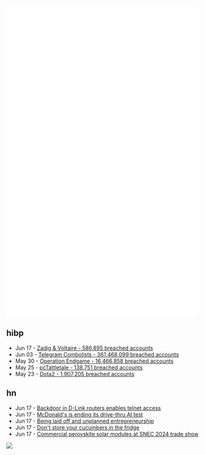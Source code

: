 ![Metrics](https://raw.githubusercontent.com/phixion/phixion/master/metrics.svg)

## hibp

<!--
for https://github.com/phixion/phixion/blob/main/.github/workflows/feeds.yml
-->
<!--START_SECTION:haveibeenpwnd-->
- Jun 17 - [Zadig & Voltaire - 586,895 breached accounts](https://haveibeenpwned.com/PwnedWebsites#ZadigVoltaire)
- Jun 03 - [Telegram Combolists - 361,468,099 breached accounts](https://haveibeenpwned.com/PwnedWebsites#Combolists%20Posted%20to%20Telegram)
- May 30 - [Operation Endgame - 16,466,858 breached accounts](https://haveibeenpwned.com/PwnedWebsites#OperationEndgame)
- May 25 - [pcTattletale - 138,751 breached accounts](https://haveibeenpwned.com/PwnedWebsites#pcTattletale)
- May 23 - [Dota2 - 1,907,205 breached accounts](https://haveibeenpwned.com/PwnedWebsites#Dota2)
<!--END_SECTION:haveibeenpwnd-->

## hn

<!--
for https://github.com/phixion/phixion/blob/main/.github/workflows/feeds.yml
-->
<!--START_SECTION:hn-->
- Jun 17 - [Backdoor in D-Link routers enables telnet access](https://supportannouncement.us.dlink.com/security/publication.aspx?name=SAP10398)
- Jun 17 - [McDonald's is ending its drive-thru AI test](https://www.restaurantbusinessonline.com/technology/mcdonalds-ending-its-drive-thru-ai-test)
- Jun 17 - [Being laid off and unplanned entrepreneurship](https://www.deepsouthventures.com/on-being-laid-off-unplanned-entrepreneurship/)
- Jun 17 - [Don't store your cucumbers in the fridge](https://www.rootsimple.com/2012/06/dont-store-your-cucumbers-in-the-fridge/)
- Jun 17 - [Commercial perovskite solar modules at SNEC 2024 trade show](https://www.pv-magazine.com/2024/06/13/commercial-perovskite-solar-modules-at-snec-2024-trade-show/)
<!--END_SECTION:hn-->

<!--
for https://yhype.me
-->
![](https://hit.yhype.me/github/profile?user_id=13013670)
